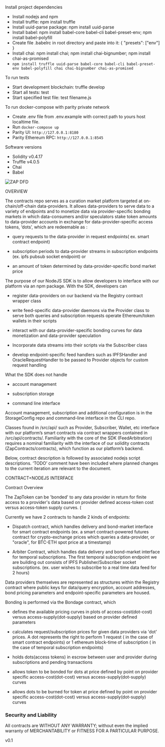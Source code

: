 Install project dependencies
 - Install nodejs and npm
 - Install truffle: npm install truffle
 - Install uuid-parse package: npm install uuid-parse
 - Install babel: npm install babel-core babel-cli babel-preset-env; npm install babel-polyfill
 - Create file .babelrc in root directory and paste into it: { "presets": ["env"] }
 - Install chai: npm install chai; npm install chai-bignumber; npm install chai-as-promised
 - ```npm install truffle uuid-parse babel-core babel-cli babel-preset-env babel-polyfill chai chai-bignumber chai-as-promised```

To run tests
 - Start development blockchain: truffle develop
 - Start all tests: test
 - Start specified test file: test filename.js
 
To run docker-compose with parity private network
- Create .env file from .env.example with correct path to yours host localtime file.
- Run `docker-compose up`  
- Parity UI: `http://127.0.0.1:8180`
- Parity Ethereum RPC: `http://127.0.0.1:8545`

Software versions
 - Solidity v0.4.17
 - Truffle v4.0.5
 - Chai
 - Babel
 
![ZAP DFD](https://github.com/zapproject/FeedArbitration/blob/master/dataflow.png)



OVERVIEW

  The contracts repo serves as a curation market platform targeted at on-chain/off-chain data-providers. It allows data-providers to serve data to a variety of endpoints and to monetize data via provider-specific bonding markets in which data-consumers and/or speculators stake token amounts to data-provider accounts in exchange for data-provider-specific access tokens, ‘dots’, which are redeemable as :

 - query requests to the data-provider in request endpoints( ex. smart contract endpoint)

 - subscription periods to data-provider streams in subscription endpoints (ex. ipfs pubsub socket endpoint) or 

 - an amount of token determined by data-provider-specific bond market price

  The purpose of our NodeJS SDK is to allow developers to interface with our platform via an npm package. With the SDK, developers can

 - register data-providers on our backend via the Registry contract wrapper class

 - write feed-specific data-provider daemons via the Provider class to serve both queries and subscription requests
operate Ethereum/token wallets in their scripts

 - interact with our data-provider-specific bonding curves for data monetization and data-provider speculation 

 - Incorporate data streams into their scripts via the Subscriber class

 - develop endpoint-specific feed handlers such as IPFSHandler and OracleRequestHandler to be passed to Provider objects for custom request handling

What the SDK does not handle

 - account management

 - subscription storage

 - command line interface

Account management, subscription and additional configuration is in the StorageConfig repo and command-line interface in the CLI repo.

  Classes found in /src/api/ such as Provider, Subscriber, Wallet, etc interface with our platform’s smart contracts via contract wrappers contained in /src/api/contracts/. Familiarity with the core of the SDK (FeedArbitration) requires a nominal familiarity with the interface of our solidity contracts (ZapContracts/contracts), which function as our platform’s backend. 

  Below, contract description is followed by associated nodejs script descriptions. ‘TODO’ comment have been included where planned changes to the current iteration are relevant to the document.


CONTRACT+NODEJS INTERFACE

Contract Overview

  The ZapToken can be 'bonded' to any data provider in return for finite access to a provider's data based on provider defined access-token cost versus access-token supply curves. (

Currently we have 2 contracts to handle 2 kinds of endpoints:


 - Dispatch contract, which handles delivery and bond-market interface for smart contract endpoints (ex. a smart contract-powered futures contract for crypto-exchange prices which queries a data-provider, or "oracle", for BTC-ETH spot price at a timestamp)


 - Arbiter Contract, which handles data delivery and bond-market interface for temporal subscriptions. The first temporal subscription endpoint we are building out consists of IPFS Publisher/Subscriber socket subscriptions. (ex. user wishes to subscribe to a real time data feed for 2 hours)

Data providers themselves are represented as structures within the Registry contract where public keys for data/query encryption, account addresses, bond pricing parameters and endpoint-specific parameters are housed.

Bonding is performed via the Bondage contract, which 

 - defines the available pricing curves in plots of access-cost(dot-cost) versus access-supply(dot-supply) based on provider defined parameters

 - calculates request/subscription prices for given data providers via 'dot' prices. A dot represents the right to perform 1 request ( in the case of smart contract endpoints) or 1 ethereum block-time of subscription ( in the case of temporal subscription endpoints) 

 - holds dots(access tokens) in escrow between user and provider during subscriptions and pending transactions

 - allows token to be bonded for dots at price defined by point on provider specific access-cost(dot-cost) versus access-supply(dot-supply) curves

 - allows dots to be burned for token at price defined by point on provider specific access-cost(dot-cost) versus access-supply(dot-supply) curves



### Security and Liability

All contracts are WITHOUT ANY WARRANTY; without even the implied warranty of MERCHANTABILITY or FITNESS FOR A PARTICULAR PURPOSE.

v0.1
